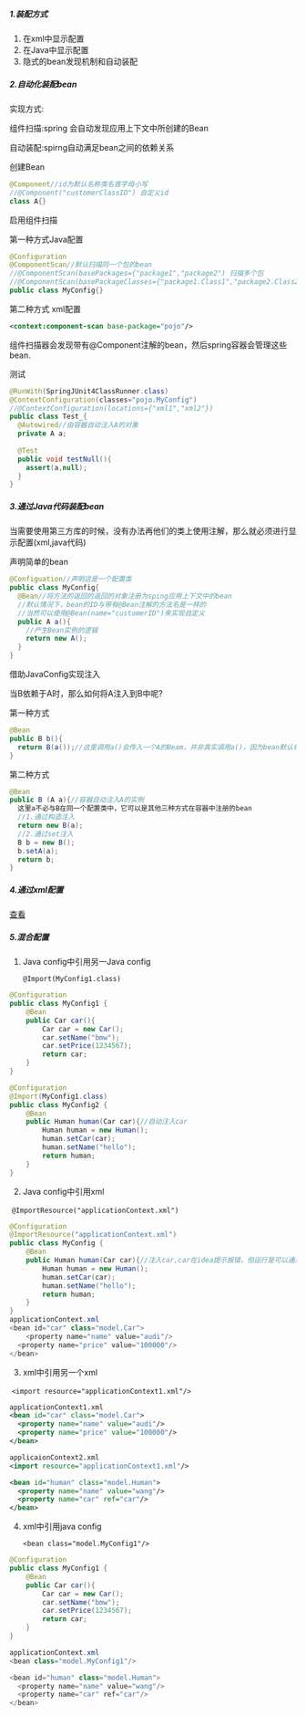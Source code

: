 ##### 1.装配方式

1. 在xml中显示配置
2. 在Java中显示配置
3. 隐式的bean发现机制和自动装配

##### 2.自动化装配bean

实现方式:

组件扫描:spring 会自动发现应用上下文中所创建的Bean

自动装配:spirng自动满足bean之间的依赖关系

创建Bean

```java
@Component//id为默认名称类名首字母小写
//@Component("customerClassID") 自定义id
class A{}
```

启用组件扫描

第一种方式Java配置

```java
@Configuration
@ComponentScan//默认扫描同一个包的bean
//@ComponentScan(basePackages={"package1","package2") 扫描多个包
//@ComponentScan(basePackageClasses={"package1.Class1","package2.Class2") 扫描Class1和Class2所在的包
public class MyConfig{}
```

第二种方式 xml配置

```xml
<context:component-scan base-package="pojo"/>
```

组件扫描器会发现带有@Component注解的bean，然后spring容器会管理这些bean.

测试

```java
@RunWith(SpringJUnit4ClassRunner.class)
@ContextConfiguration(classes="pojo.MyConfig")
//@ContextConfiguration(locations={"xml1","xml2"})
public class Test_{
  @Autowired//由容器自动注入A的对象
  private A a;
  
  @Test
  public void testNull(){
    assert(a,null);
  }
}
```

##### 3.通过Java代码装配bean

当需要使用第三方库的时候，没有办法再他们的类上使用注解，那么就必须进行显示配置(xml,java代码)

声明简单的bean

```java
@Configuation//声明这是一个配置类
public class MyConfig{
  @Bean//将方法的返回的返回的对象注册为sping应用上下文中的bean
  //默认情况下，bean的ID与带有@Bean注解的方法名是一样的
  //当然可以使用@Bean(name="customerID")来实现自定义
  public A a(){
    //产生Bean实例的逻辑
    return new A();
  }
}
```

借助JavaConfig实现注入

当B依赖于A时，那么如何将A注入到B中呢?

第一种方式

```java
@Bean
public B b(){
  return B(a());//这里调用a()会传入一个A的Beam，并非真实调用a()，因为bean默认单例的
}
```

第二种方式

```java
@Bean
public B (A a){//容器自动注入A的实例
  这里a不必与B在同一个配置类中，它可以是其他三种方式在容器中注册的bean
  //1.通过构造注入
  return new B(a);
  //2.通过set注入
  B b = new B();
  b.setA(a);
  return b;
}
```

##### 4.通过xml配置

[查看](https://github.com/WYounger/Java/blob/master/JavaWEB%E6%A1%86%E6%9E%B6/Spring.md)

##### 5.混合配置

1. Java config中引用另一Java config

   `@Import(MyConfig1.class)`

```java
@Configuration
public class MyConfig1 {
    @Bean
    public Car car(){
        Car car = new Car();
        car.setName("bmw");
        car.setPrice(1234567);
        return car;
    }
}

@Configuration
@Import(MyConfig1.class)
public class MyConfig2 {
    @Bean
    public Human human(Car car){//自动注入car
      	Human human = new Human();
        human.setCar(car);
        human.setName("hello");
        return human;
    }
}

```

2. Java config中引用xml

​       `@ImportResource("applicationContext.xml")`

```java
@Configuration
@ImportResource("applicationContext.xml")
public class MyConfig {
    @Bean
    public Human human(Car car){//注入car,car在idea提示报错，但运行是可以通过的
        Human human = new Human();
        human.setCar(car);
        human.setName("hello");
        return human;
    }
}
applicationContext.xml
<bean id="car" class="model.Car">
	<property name="name" value="audi"/>
  <property name="price" value="100000"/>
</bean>
```

3. xml中引用另一个xml

​    `<import resource="applicationContext1.xml"/>`

```xml
applicationContext1.xml
<bean id="car" class="model.Car">
  <property name="name" value="audi"/>
  <property name="price" value="100000"/>
</bean>

applicaionContext2.xml
<import resource="applicationContext1.xml"/>

<bean id="human" class="model.Human">
  <property name="name" value="wang"/>
  <property name="car" ref="car"/>
</bean>
```

4. xml中引用java config

   `<bean class="model.MyConfig1"/>`

```java
@Configuration
public class MyConfig1 {
    @Bean
    public Car car(){
        Car car = new Car();
        car.setName("bmw");
        car.setPrice(1234567);
        return car;
    }
}

applicationContext.xml
<bean class="model.MyConfig1"/>

<bean id="human" class="model.Human">
  <property name="name" value="wang"/>
  <property name="car" ref="car"/>
</bean>
```

